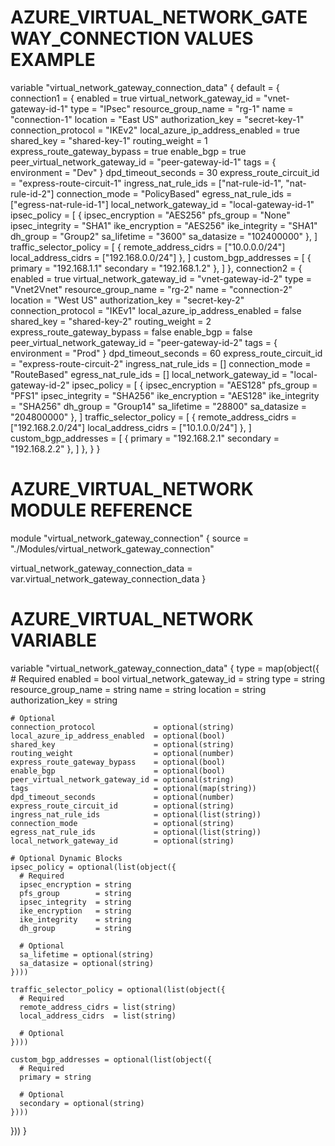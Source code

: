 # AZURE_VIRTUAL_NETWORK_GATEWAY_CONNECTION VALUES EXAMPLE
variable "virtual_network_gateway_connection_data" {
  default = {
    connection1 = {
      enabled                           = true
      virtual_network_gateway_id        = "vnet-gateway-id-1"
      type                              = "IPsec"
      resource_group_name               = "rg-1"
      name                              = "connection-1"
      location                          = "East US"
      authorization_key                 = "secret-key-1"
      connection_protocol              = "IKEv2"
      local_azure_ip_address_enabled    = true
      shared_key                        = "shared-key-1"
      routing_weight                    = 1
      express_route_gateway_bypass      = true
      enable_bgp                        = true
      peer_virtual_network_gateway_id   = "peer-gateway-id-1"
      tags = {
        environment = "Dev"
      }
      dpd_timeout_seconds               = 30
      express_route_circuit_id          = "express-route-circuit-1"
      ingress_nat_rule_ids              = ["nat-rule-id-1", "nat-rule-id-2"]
      connection_mode                   = "PolicyBased"
      egress_nat_rule_ids               = ["egress-nat-rule-id-1"]
      local_network_gateway_id          = "local-gateway-id-1"
      ipsec_policy = [
        {
          ipsec_encryption = "AES256"
          pfs_group        = "None"
          ipsec_integrity  = "SHA1"
          ike_encryption   = "AES256"
          ike_integrity    = "SHA1"
          dh_group         = "Group2"
          sa_lifetime      = "3600"
          sa_datasize      = "102400000"
        },
      ]
      traffic_selector_policy = [
        {
          remote_address_cidrs = ["10.0.0.0/24"]
          local_address_cidrs  = ["192.168.0.0/24"]
        },
      ]
      custom_bgp_addresses = [
        {
          primary   = "192.168.1.1"
          secondary = "192.168.1.2"
        },
      ]
    },
    connection2 = {
      enabled                           = true
      virtual_network_gateway_id        = "vnet-gateway-id-2"
      type                              = "Vnet2Vnet"
      resource_group_name               = "rg-2"
      name                              = "connection-2"
      location                          = "West US"
      authorization_key                 = "secret-key-2"
      connection_protocol              = "IKEv1"
      local_azure_ip_address_enabled    = false
      shared_key                        = "shared-key-2"
      routing_weight                    = 2
      express_route_gateway_bypass      = false
      enable_bgp                        = false
      peer_virtual_network_gateway_id   = "peer-gateway-id-2"
      tags = {
        environment = "Prod"
      }
      dpd_timeout_seconds               = 60
      express_route_circuit_id          = "express-route-circuit-2"
      ingress_nat_rule_ids              = []
      connection_mode                   = "RouteBased"
      egress_nat_rule_ids               = []
      local_network_gateway_id          = "local-gateway-id-2"
      ipsec_policy = [
        {
          ipsec_encryption = "AES128"
          pfs_group        = "PFS1"
          ipsec_integrity  = "SHA256"
          ike_encryption   = "AES128"
          ike_integrity    = "SHA256"
          dh_group         = "Group14"
          sa_lifetime      = "28800"
          sa_datasize      = "204800000"
        },
      ]
      traffic_selector_policy = [
        {
          remote_address_cidrs = ["192.168.2.0/24"]
          local_address_cidrs  = ["10.1.0.0/24"]
        },
      ]
      custom_bgp_addresses = [
        {
          primary   = "192.168.2.1"
          secondary = "192.168.2.2"
        },
      ]
    },
  }
}

# AZURE_VIRTUAL_NETWORK MODULE REFERENCE
module "virtual_network_gateway_connection" {
  source = "./Modules/virtual_network_gateway_connection"

  virtual_network_gateway_connection_data = var.virtual_network_gateway_connection_data
}

# AZURE_VIRTUAL_NETWORK VARIABLE
variable "virtual_network_gateway_connection_data" {
  type = map(object({
    # Required
    enabled                    = bool
    virtual_network_gateway_id = string
    type                       = string
    resource_group_name        = string
    name                       = string
    location                   = string
    authorization_key          = string

    # Optional
    connection_protocol             = optional(string)
    local_azure_ip_address_enabled  = optional(bool)
    shared_key                      = optional(string)
    routing_weight                  = optional(number)
    express_route_gateway_bypass    = optional(bool)
    enable_bgp                      = optional(bool)
    peer_virtual_network_gateway_id = optional(string)
    tags                            = optional(map(string))
    dpd_timeout_seconds             = optional(number)
    express_route_circuit_id        = optional(string)
    ingress_nat_rule_ids            = optional(list(string))
    connection_mode                 = optional(string)
    egress_nat_rule_ids             = optional(list(string))
    local_network_gateway_id        = optional(string)

    # Optional Dynamic Blocks
    ipsec_policy = optional(list(object({
      # Required
      ipsec_encryption = string
      pfs_group        = string
      ipsec_integrity  = string
      ike_encryption   = string
      ike_integrity    = string
      dh_group         = string

      # Optional
      sa_lifetime = optional(string)
      sa_datasize = optional(string)
    })))

    traffic_selector_policy = optional(list(object({
      # Required
      remote_address_cidrs = list(string)
      local_address_cidrs  = list(string)

      # Optional
    })))

    custom_bgp_addresses = optional(list(object({
      # Required
      primary = string

      # Optional
      secondary = optional(string)
    })))
  }))
}
